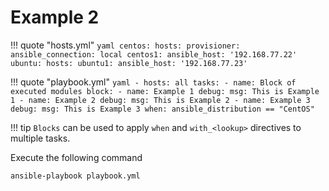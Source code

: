# Example 2

!!! quote "hosts.yml"
    ```yaml
    centos:
      hosts:
        provisioner:
          ansible_connection: local
        centos1:
          ansible_host: '192.168.77.22'
    ubuntu:
      hosts:
        ubuntu1:
          ansible_host: '192.168.77.23'
    ```

!!! quote "playbook.yml"
    ```yaml
    - hosts: all
      tasks:
        - name: Block of executed modules
          block:
            - name: Example 1
              debug:
                msg: This is Example 1
            - name: Example 2
              debug:
                msg: This is Example 2
            - name: Example 3
              debug:
                msg: This is Example 3
          when: ansible_distribution == "CentOS"
    ```

!!! tip
    `Blocks` can be used to apply `when` and `with_<lookup>` directives to multiple tasks.

Execute the following command
```
ansible-playbook playbook.yml
```
